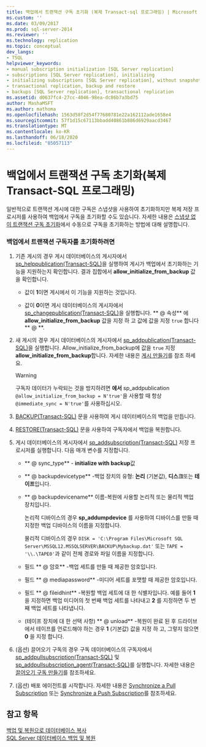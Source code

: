 ```yaml
---
title: 백업에서 트랜잭션 구독 초기화 (복제 Transact-sql 프로그래밍) | Microsoft Docs
ms.custom: ''
ms.date: 03/09/2017
ms.prod: sql-server-2014
ms.reviewer: ''
ms.technology: replication
ms.topic: conceptual
dev_langs:
- TSQL
helpviewer_keywords:
- manual subscription initialization [SQL Server replication]
- subscriptions [SQL Server replication], initializing
- initializing subscriptions [SQL Server replication], without snapshots
- transactional replication, backup and restore
- backups [SQL Server replication], transactional replication
ms.assetid: d0637fc4-27cc-4046-98ea-dc86b7a3bd75
author: MashaMSFT
ms.author: mathoma
ms.openlocfilehash: 1563d58f2d54f77680781e22a162112ade1658e4
ms.sourcegitcommit: 57f1d15c67113bbadd40861b886d6929aacd3467
ms.translationtype: MT
ms.contentlocale: ko-KR
ms.lasthandoff: 06/18/2020
ms.locfileid: "85057113"
---
```

# <a name="initialize-a-transactional-subscription-from-a-backup-replication-transact-sql-programming"></a>백업에서 트랜잭션 구독 초기화(복제 Transact-SQL 프로그래밍)
  일반적으로 트랜잭션 게시에 대한 구독은 스냅샷을 사용하여 초기화하지만 복제 저장 프로시저를 사용하여 백업에서 구독을 초기화할 수도 있습니다. 자세한 내용은 [스냅샷 없이 트랜잭션 구독 초기화](initialize-a-transactional-subscription-without-a-snapshot.md)에서 수동으로 구독을 초기화하는 방법에 대해 설명합니다.  
  
### <a name="to-initialize-a-transactional-subscriber-from-a-backup"></a>백업에서 트랜잭션 구독자를 초기화하려면  
  
1.  기존 게시의 경우 게시 데이터베이스의 게시자에서 [sp_helppublication&#40;Transact-SQL&#41;](/sql/relational-databases/system-stored-procedures/sp-helppublication-transact-sql)을 실행하여 게시가 백업에서 초기화하는 기능을 지원하는지 확인합니다. 결과 집합에서 **allow_initialize_from_backup** 값을 확인합니다.  
  
    -   값이 **1**이면 게시에서 이 기능을 지원하는 것입니다.  
  
    -   값이 **0**이면 게시 데이터베이스의 게시자에서 [sp_changepublication&#40;Transact-SQL&#41;](/sql/relational-databases/system-stored-procedures/sp-changepublication-transact-sql)을 실행합니다. ** \@ 속성** 에 **allow_initialize_from_backup** 값을 지정 하 고 값에 값을 지정 `true` 합니다 ** \@ **.  
  
2.  새 게시의 경우 게시 데이터베이스의 게시자에서 [sp_addpublication&#40;Transact-SQL&#41;](/sql/relational-databases/system-stored-procedures/sp-addpublication-transact-sql)을 실행합니다. Allow_initialize_from_backup에 값을 `true` 지정 **allow_initialize_from_backup**합니다. 자세한 내용은 [게시 만들기](publish/create-a-publication.md)를 참조 하세요.  
  
    > [!WARNING]  
    >  구독자 데이터가 누락되는 것을 방지하려면 **에서** sp_addpublication `@allow_initialize_from_backup = N'true'`을 사용할 때 항상 `@immediate_sync = N'true'`를 사용하십시오.  
  
3.  [BACKUP&#40;Transact-SQL&#41;](/sql/t-sql/statements/backup-transact-sql) 문을 사용하여 게시 데이터베이스의 백업을 만듭니다.  
  
4.  [RESTORE&#40;Transact-SQL&#41;](/sql/t-sql/statements/restore-statements-transact-sql) 문을 사용하여 구독자에서 백업을 복원합니다.  
  
5.  게시 데이터베이스의 게시자에서 [sp_addsubscription&#40;Transact-SQL&#41;](/sql/relational-databases/system-stored-procedures/sp-addsubscription-transact-sql) 저장 프로시저를 실행합니다. 다음 매개 변수를 지정합니다.  
  
    -   ** \@ sync_type** - **initialize with backup**값  
  
    -   ** \@ backupdevicetype** -백업 장치의 유형: **논리** (기본값), **디스크**또는 **테이프**입니다.  
  
    -   ** \@ backupdevicename** 이름-복원에 사용할 논리적 또는 물리적 백업 장치입니다.  
  
         논리적 디바이스의 경우 **sp_addumpdevice** 를 사용하여 디바이스를 만들 때 지정한 백업 디바이스의 이름을 지정합니다.  
  
         물리적 디바이스의 경우 `DISK = 'C:\Program Files\Microsoft SQL Server\MSSQL12.MSSQLSERVER\BACKUP\Mybackup.dat'` 또는 `TAPE = '\\.\TAPE0'`과 같이 전체 경로와 파일 이름을 지정합니다.  
  
    -   필드 ** \@ 암호** -백업 세트를 만들 때 제공한 암호입니다.  
  
    -   필드 ** \@ mediapassword** -미디어 세트를 포맷할 때 제공한 암호입니다.  
  
    -   필드 ** \@ fileidhint** -복원할 백업 세트에 대 한 식별자입니다. 예를 들어 **1** 을 지정하면 백업 미디어의 첫 번째 백업 세트를 나타내고 **2** 를 지정하면 두 번째 백업 세트를 나타냅니다.  
  
    -   (테이프 장치에 대 한 선택 사항) ** \@ unload** -복원이 완료 된 후 드라이브에서 테이프를 언로드해야 하는 경우 **1** (기본값) 값을 지정 하 고, 그렇지 않으면 **0** 을 지정 합니다.  
  
6.  (옵션) 끌어오기 구독의 경우 구독 데이터베이스의 구독자에서 [sp_addpullsubscription&#40;Transact-SQL&#41;](/sql/relational-databases/system-stored-procedures/sp-addpullsubscription-transact-sql) 및 [sp_addpullsubscription_agent&#40;Transact-SQL&#41;](/sql/relational-databases/system-stored-procedures/sp-addpullsubscription-agent-transact-sql)를 실행합니다. 자세한 내용은 [끌어오기 구독 만들기](create-a-pull-subscription.md)를 참조하세요.  
  
7.  (옵션) 배포 에이전트를 시작합니다. 자세한 내용은 [Synchronize a Pull Subscription](synchronize-a-pull-subscription.md) 또는 [Synchronize a Push Subscription](synchronize-a-push-subscription.md)를 참조하세요.  
  
## <a name="see-also"></a>참고 항목  
 [백업 및 복원으로 데이터베이스 복사](../databases/copy-databases-with-backup-and-restore.md)   
 [SQL Server 데이터베이스 백업 및 복원](../backup-restore/back-up-and-restore-of-sql-server-databases.md)  
  
  
